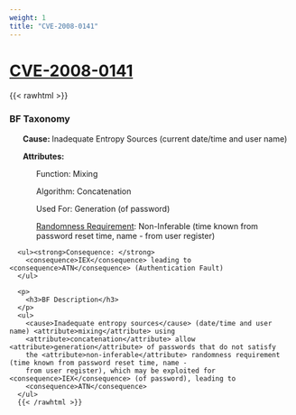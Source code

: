 ```yaml
---
weight: 1
title: "CVE-2008-0141"
---
```

# [CVE-2008-0141](https://cve.mitre.org/cgi-bin/cvename.cgi?name=CVE-2008-0141)

{{< rawhtml >}}
<p>
        <h3>BF Taxonomy</h3>
      </p>
      <ul><strong>Cause: </strong>
        <cause>Inadequate Entropy Sources</cause> (current date/time and user name)
      </ul>
      <ul><strong>Attributes: </strong>
        <ul>Function: <attribute>Mixing</attribute>
        </ul>
        <ul>Algorithm: <attribute>Concatenation</attribute>
        </ul>
        <ul>Used For: <attribute>Generation</attribute> (of password)</ul>
        <ul><u>Randomness Requirement</u>: <attribute>Non-Inferable</attribute> (time known from password reset time,
          name - from user register)</ul>
      </ul>

      <ul><strong>Consequence: </strong>
        <consequence>IEX</consequence> leading to <consequence>ATN</consequence> (Authentication Fault)
      </ul>

      <p>
        <h3>BF Description</h3>
      </p>
      <ul>
        <cause>Inadequate entropy sources</cause> (date/time and user name) <attribute>mixing</attribute> using
        <attribute>concatenation</attribute> allow <attribute>generation</attribute> of passwords that do not satisfy
        the <attribute>non-inferable</attribute> randomness requirement (time known from password reset time, name -
        from user register), which may be exploited for <consequence>IEX</consequence> (of password), leading to
        <consequence>ATN</consequence>
      </ul>
      {{< /rawhtml >}}
